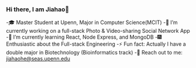 ### Hi there, I am Jiahao👋

<!--
**Hugo-coder-hjh/Hugo-coder-hjh** is a ✨ _special_ ✨ repository because its `README.md` (this file) appears on your GitHub profile.

Here are some ideas to get you started:

- 🔭 I’m currently working on ...
- 🌱 I’m currently learning ...
- 👯 I’m looking to collaborate on ...
- 🤔 I’m looking for help with ...
- 💬 Ask me about ...
- 📫 How to reach me: ...
- 😄 Pronouns: ...
- ⚡ Fun fact: ...
-->

-🎓 Master Student at Upenn, Major in Computer Science(MCIT)
-🔭 I’m currently working on a full-stack Photo & Video-sharing Social Network App 
-🌱 I’m currently learning React, Node Express, and MongoDB
-🎆 Enthusiastic about the Full-stack Engineering
-⚡ Fun fact: Actually I have a double major in Biotechnology (Bioinformatics track)
-👐 Reach out to me: jiahaohe@seas.upenn.edu
